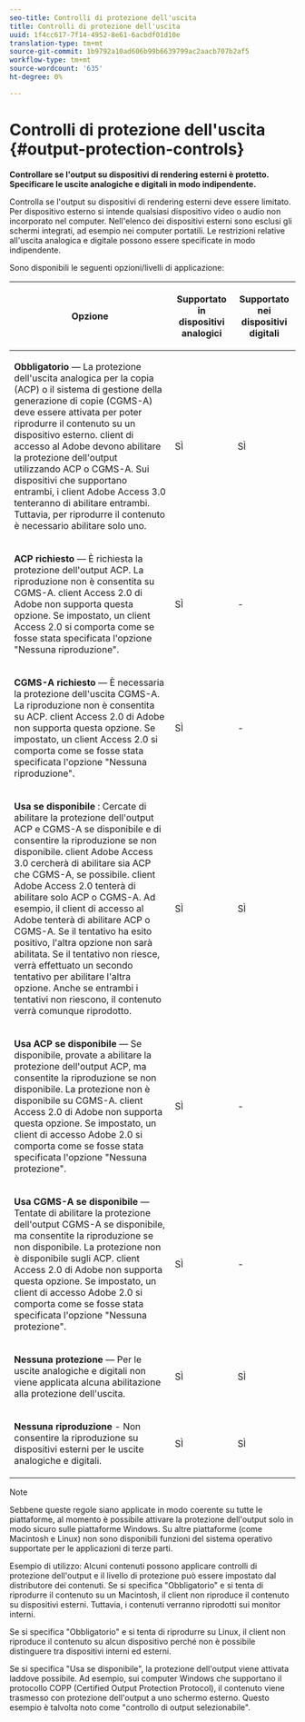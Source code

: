 ```yaml
---
seo-title: Controlli di protezione dell'uscita
title: Controlli di protezione dell'uscita
uuid: 1f4cc617-7f14-4952-8e61-6acbdf01d10e
translation-type: tm+mt
source-git-commit: 1b9792a10ad606b99b6639799ac2aacb707b2af5
workflow-type: tm+mt
source-wordcount: '635'
ht-degree: 0%

---
```



# Controlli di protezione dell&#39;uscita {#output-protection-controls}

**Controllare se l&#39;output su dispositivi di rendering esterni è protetto. Specificare le uscite analogiche e digitali in modo indipendente.**

Controlla se l&#39;output su dispositivi di rendering esterni deve essere limitato. Per dispositivo esterno si intende qualsiasi dispositivo video o audio non incorporato nel computer. Nell&#39;elenco dei dispositivi esterni sono esclusi gli schermi integrati, ad esempio nei computer portatili. Le restrizioni relative all&#39;uscita analogica e digitale possono essere specificate in modo indipendente.

Sono disponibili le seguenti opzioni/livelli di applicazione:

<table frame="all" colsep="0" rowsep="1" id="adobetable_fvw_5fx_n4"> 
 <thead class="- topic/thead "> 
  <tr rowsep="1" class="- topic/row "> 
   <th colname="1" class="- topic/entry entry"> <p class="- topic/p ">Opzione </p> </th> 
   <th colname="2" class="- topic/entry entry"> <p class="- topic/p ">Supportato in dispositivi analogici </p> </th> 
   <th colname="3" class="- topic/entry entry"> <p class="- topic/p ">Supportato nei dispositivi digitali </p> </th> 
  </tr> 
 </thead>
 <tbody class="- topic/tbody "> 
  <tr rowsep="1" class="- topic/row "> 
   <td colname="1" class="- topic/entry "> <p class="- topic/p "><b class="+ topic/ph hi-d/b ">Obbligatorio</b> — La protezione dell'uscita analogica per la copia (ACP) o il sistema di gestione della generazione di copie (CGMS-A) deve essere attivata per poter riprodurre il contenuto su un dispositivo esterno.  client di accesso al Adobe devono abilitare la protezione dell'output utilizzando ACP o CGMS-A. Sui dispositivi che supportano entrambi, i client  Adobe Access 3.0 tenteranno di abilitare entrambi. Tuttavia, per riprodurre il contenuto è necessario abilitare solo uno. </p> </td> 
   <td colname="2" class="- topic/entry "> <p class="- topic/p ">SÌ </p> </td> 
   <td colname="3" class="- topic/entry "> <p class="- topic/p ">SÌ </p> </td> 
  </tr> 
  <tr rowsep="1" class="- topic/row "> 
   <td colname="1" class="- topic/entry "> <p class="- topic/p "><b class="+ topic/ph hi-d/b ">ACP richiesto</b> — È richiesta la protezione dell'output ACP. La riproduzione non è consentita su CGMS-A.  client Access 2.0 di Adobe non supporta questa opzione. Se impostato, un client  Access 2.0 si comporta come se fosse stata specificata l'opzione "Nessuna riproduzione". </p> </td> 
   <td colname="2" class="- topic/entry "> <p class="- topic/p ">SÌ </p> </td> 
   <td colname="3" class="- topic/entry "> <p class="- topic/p ">- </p> </td> 
  </tr> 
  <tr rowsep="1" class="- topic/row "> 
   <td colname="1" class="- topic/entry "> <p class="- topic/p "><b class="+ topic/ph hi-d/b ">CGMS-A richiesto</b> — È necessaria la protezione dell'uscita CGMS-A. La riproduzione non è consentita su ACP.  client Access 2.0 di Adobe non supporta questa opzione. Se impostato, un client  Access 2.0 si comporta come se fosse stata specificata l'opzione "Nessuna riproduzione". </p> </td> 
   <td colname="2" class="- topic/entry "> <p class="- topic/p ">SÌ </p> </td> 
   <td colname="3" class="- topic/entry "> <p class="- topic/p ">- </p> </td> 
  </tr> 
  <tr rowsep="1" class="- topic/row "> 
   <td colname="1" class="- topic/entry "> <p class="- topic/p "><b class="+ topic/ph hi-d/b ">Usa se disponibile</b> : Cercate di abilitare la protezione dell'output ACP e CGMS-A se disponibile e di consentire la riproduzione se non disponibile.  client Adobe Access 3.0 cercherà di abilitare sia ACP che CGMS-A, se possibile.  client Adobe Access 2.0 tenterà di abilitare solo ACP o CGMS-A. Ad esempio, il client di accesso al Adobe  tenterà di abilitare ACP o CGMS-A. Se il tentativo ha esito positivo, l'altra opzione non sarà abilitata. Se il tentativo non riesce, verrà effettuato un secondo tentativo per abilitare l'altra opzione. Anche se entrambi i tentativi non riescono, il contenuto verrà comunque riprodotto. </p> </td> 
   <td colname="2" class="- topic/entry "> <p class="- topic/p ">SÌ </p> </td> 
   <td colname="3" class="- topic/entry "> <p class="- topic/p ">SÌ </p> </td> 
  </tr> 
  <tr rowsep="1" class="- topic/row "> 
   <td colname="1" class="- topic/entry "> <p class="- topic/p "><b class="+ topic/ph hi-d/b ">Usa ACP se disponibile</b> — Se disponibile, provate a abilitare la protezione dell'output ACP, ma consentite la riproduzione se non disponibile. La protezione non è disponibile su CGMS-A.  client Access 2.0 di Adobe non supporta questa opzione. Se impostato, un client di accesso  Adobe 2.0 si comporta come se fosse stata specificata l'opzione "Nessuna protezione". </p> </td> 
   <td colname="2" class="- topic/entry "> <p class="- topic/p ">SÌ </p> </td> 
   <td colname="3" class="- topic/entry "> <p class="- topic/p ">- </p> </td> 
  </tr> 
  <tr rowsep="1" class="- topic/row "> 
   <td colname="1" class="- topic/entry "> <p class="- topic/p "><b class="+ topic/ph hi-d/b ">Usa CGMS-A se disponibile </b>— Tentate di abilitare la protezione dell'output CGMS-A se disponibile, ma consentite la riproduzione se non disponibile. La protezione non è disponibile sugli ACP.  client Access 2.0 di Adobe non supporta questa opzione. Se impostato, un client di accesso  Adobe 2.0 si comporta come se fosse stata specificata l'opzione "Nessuna protezione". </p> </td> 
   <td colname="2" class="- topic/entry "> <p class="- topic/p ">SÌ </p> </td> 
   <td colname="3" class="- topic/entry "> <p class="- topic/p ">- </p> </td> 
  </tr> 
  <tr rowsep="1" class="- topic/row "> 
   <td colname="1" class="- topic/entry "> <p class="- topic/p "><b class="+ topic/ph hi-d/b ">Nessuna protezione</b> — Per le uscite analogiche e digitali non viene applicata alcuna abilitazione alla protezione dell'uscita. </p> </td> 
   <td colname="2" class="- topic/entry "> <p class="- topic/p ">SÌ </p> </td> 
   <td colname="3" class="- topic/entry "> <p class="- topic/p ">SÌ </p> </td> 
  </tr> 
  <tr rowsep="0" class="- topic/row "> 
   <td colname="1" class="- topic/entry "> <p class="- topic/p "><b class="+ topic/ph hi-d/b ">Nessuna riproduzione</b> - Non consentire la riproduzione su dispositivi esterni per le uscite analogiche e digitali. </p> </td> 
   <td colname="2" class="- topic/entry "> <p class="- topic/p ">SÌ </p> </td> 
   <td colname="3" class="- topic/entry "> <p class="- topic/p ">SÌ </p> </td> 
  </tr> 
 </tbody> 
</table>

>[!NOTE]
>
>Sebbene queste regole siano applicate in modo coerente su tutte le piattaforme, al momento è possibile attivare la protezione dell&#39;output solo in modo sicuro sulle piattaforme Windows. Su altre piattaforme (come Macintosh e Linux) non sono disponibili funzioni del sistema operativo supportate per le applicazioni di terze parti.

Esempio di utilizzo: Alcuni contenuti possono applicare controlli di protezione dell&#39;output e il livello di protezione può essere impostato dal distributore dei contenuti. Se si specifica &quot;Obbligatorio&quot; e si tenta di riprodurre il contenuto su un Macintosh, il client non riproduce il contenuto su dispositivi esterni. Tuttavia, i contenuti verranno riprodotti sui monitor interni.

Se si specifica &quot;Obbligatorio&quot; e si tenta di riprodurre su Linux, il client non riproduce il contenuto su alcun dispositivo perché non è possibile distinguere tra dispositivi interni ed esterni.

Se si specifica &quot;Usa se disponibile&quot;, la protezione dell&#39;output viene attivata laddove possibile. Ad esempio, sui computer Windows che supportano il protocollo COPP (Certified Output Protection Protocol), il contenuto viene trasmesso con protezione dell&#39;output a uno schermo esterno. Questo esempio è talvolta noto come &quot;controllo di output selezionabile&quot;.

